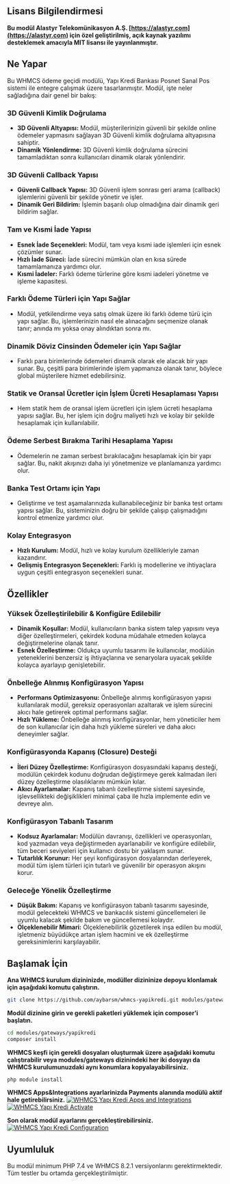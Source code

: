 ## Lisans Bilgilendirmesi
**Bu modül Alastyr Telekomünikasyon A.Ş. [https://alastyr.com](https://alastyr.com) için özel geliştirilmiş, açık kaynak yazılımı desteklemek amacıyla MIT lisansı ile yayınlanmıştır.**

## Ne Yapar
Bu WHMCS ödeme geçidi modülü, Yapı Kredi Bankası Posnet Sanal Pos sistemi ile entegre çalışmak üzere tasarlanmıştır. Modül, işte neler sağladığına dair genel bir bakış:

### 3D Güvenli Kimlik Doğrulama
- **3D Güvenli Altyapısı:** Modül, müşterilerinizin güvenli bir şekilde online ödemeler yapmasını sağlayan 3D Güvenli kimlik doğrulama altyapısına sahiptir.
- **Dinamik Yönlendirme:** 3D Güvenli kimlik doğrulama sürecini tamamladıktan sonra kullanıcıları dinamik olarak yönlendirir.

### 3D Güvenli Callback Yapısı
- **Güvenli Callback Yapısı:** 3D Güvenli işlem sonrası geri arama (callback) işlemlerini güvenli bir şekilde yönetir ve işler.
- **Dinamik Geri Bildirim:** İşlemin başarılı olup olmadığına dair dinamik geri bildirim sağlar.

### Tam ve Kısmi İade Yapısı
- **Esnek İade Seçenekleri:** Modül, tam veya kısmi iade işlemleri için esnek çözümler sunar.
- **Hızlı İade Süreci:** İade sürecini mümkün olan en kısa sürede tamamlamanıza yardımcı olur.
- **Kısmi İadeler:** Farklı ödeme türlerine göre kısmi iadeleri yönetme ve işleme kapasitesi.

### Farklı Ödeme Türleri için Yapı Sağlar
- Modül, yetkilendirme veya satış olmak üzere iki farklı ödeme türü için yapı sağlar. Bu, işlemlerinizin nasıl ele alınacağını seçmenize olanak tanır; anında mı yoksa onay alındıktan sonra mı.

### Dinamik Döviz Cinsinden Ödemeler için Yapı Sağlar
- Farklı para birimlerinde ödemeleri dinamik olarak ele alacak bir yapı sunar. Bu, çeşitli para birimlerinde işlem yapmanıza olanak tanır, böylece global müşterilere hizmet edebilirsiniz.

### Statik ve Oransal Ücretler için İşlem Ücreti Hesaplaması Yapısı
- Hem statik hem de oransal işlem ücretleri için işlem ücreti hesaplama yapısı sağlar. Bu, her işlem için doğru maliyeti hızlı ve kolay bir şekilde hesaplamak için kullanılabilir.

### Ödeme Serbest Bırakma Tarihi Hesaplama Yapısı
- Ödemelerin ne zaman serbest bırakılacağını hesaplamak için bir yapı sağlar. Bu, nakit akışınızı daha iyi yönetmenize ve planlamanıza yardımcı olur.

### Banka Test Ortamı için Yapı
- Geliştirme ve test aşamalarınızda kullanabileceğiniz bir banka test ortamı yapısı sağlar. Bu, sisteminizin doğru bir şekilde çalışıp çalışmadığını kontrol etmenize yardımcı olur.

### Kolay Entegrasyon
- **Hızlı Kurulum:** Modül, hızlı ve kolay kurulum özellikleriyle zaman kazandırır.
- **Gelişmiş Entegrasyon Seçenekleri:** Farklı iş modellerine ve ihtiyaçlara uygun çeşitli entegrasyon seçenekleri sunar.

## Özellikler

### Yüksek Özelleştirilebilir & Konfigüre Edilebilir
- **Dinamik Koşullar:** Modül, kullanıcıların banka sistem talep yapısını veya diğer özelleştirmeleri, çekirdek koduna müdahale etmeden kolayca değiştirmelerine olanak tanır.
- **Esnek Özelleştirme:** Oldukça uyumlu tasarımı ile kullanıcılar, modülün yeteneklerini benzersiz iş ihtiyaçlarına ve senaryolara uyacak şekilde kolayca ayarlayıp genişletebilir.

### Önbelleğe Alınmış Konfigürasyon Yapısı
- **Performans Optimizasyonu:** Önbelleğe alınmış konfigürasyon yapısı kullanılarak modül, gereksiz operasyonları azaltarak ve işlem sürecini akıcı hale getirerek optimal performans sağlar.
- **Hızlı Yükleme:** Önbelleğe alınmış konfigürasyonlar, hem yöneticiler hem de son kullanıcılar için daha hızlı yükleme süreleri ve daha akıcı deneyimler sağlar.

### Konfigürasyonda Kapanış (Closure) Desteği
- **İleri Düzey Özelleştirme:** Konfigürasyon dosyasındaki kapanış desteği, modülün çekirdek kodunu doğrudan değiştirmeye gerek kalmadan ileri düzey özelleştirme olasılıklarını mümkün kılar.
- **Akıcı Ayarlamalar:** Kapanış tabanlı özelleştirme sistemi sayesinde, işlevsellikteki değişiklikleri minimal çaba ile hızla implemente edin ve devreye alın.

### Konfigürasyon Tabanlı Tasarım
- **Kodsuz Ayarlamalar:** Modülün davranışı, özellikleri ve operasyonları, kod yazmadan veya değiştirmeden ayarlanabilir ve konfigüre edilebilir, tüm beceri seviyeleri için kullanıcı dostu bir yaklaşım sunar.
- **Tutarlılık Korunur:** Her şeyi konfigürasyon dosyalarından derleyerek, modül tüm işlem türleri için tutarlı ve güvenilir bir operasyon akışını korur.

### Geleceğe Yönelik Özelleştirme
- **Düşük Bakım:** Kapanış ve konfigürasyon tabanlı tasarımı sayesinde, modül gelecekteki WHMCS ve bankacılık sistemi güncellemeleri ile uyumlu kalacak şekilde bakım ve güncellemesi kolaydır.
- **Ölçeklenebilir Mimari:** Ölçeklenebilirlik gözetilerek inşa edilen bu modül, işletmeniz büyüdükçe artan işlem hacmini ve ek özelleştirme gereksinimlerini karşılayabilir.

## Başlamak İçin
**Ana WHMCS kurulum dizininizde, modüller dizininize depoyu klonlamak için aşağıdaki komutu çalıştırın.**
```bash
git clone https://github.com/aybarsm/whmcs-yapikredi.git modules/gateways/yapikredi
```
**Modül dizinine girin ve gerekli paketleri yüklemek için composer'i başlatın.**
```bash
cd modules/gateways/yapikredi
composer install
```
**WHMCS keşfi için gerekli dosyaları oluşturmak üzere aşağıdaki komutu çalıştırabilir veya modules/gateways dizinindeki her iki dosyayı da WHMCS kurulumunuzdaki aynı konumlara kopyalayabilirsiniz.**
```bash
php module install
```
**WHMCS Apps&Integrations ayarlarinizda Payments alanında modülü aktif hale getirebilirsiniz.**
[![WHMCS Yapı Kredi Apps and Integrations](https://i.postimg.cc/mgqXZMcB/whmcs-yapikredi-activation.png)](https://postimg.cc/LJtBNJBb)
[![WHMCS Yapı Kredi Activate](https://i.postimg.cc/N0q6Px99/whmcs-yapikredi-activate.png)](https://postimg.cc/sMmGM7Js)

**Son olarak modül ayarlarını gerçekleştirebilirsiniz.**
[![WHMCS Yapı Kredi Configuration](https://i.postimg.cc/VNf66S2Z/whmcs-yapikredi-config.png)](https://postimg.cc/DSNFpzv1)

## Uyumluluk
Bu modül minimum PHP 7.4 ve WHMCS 8.2.1 versiyonlarını gerektirmektedir. Tüm testler bu ortamda gerçekleştirilmiştir.